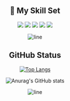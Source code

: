 
<div align="center">
  
## 🤹 My Skill Set

<img  src="https://img.shields.io/badge/C%2B%2B-00599C?style=for-the-badge&logo=c%2B%2B&logoColor=white"> <img src="https://img.shields.io/badge/Java-ED8B00?style=for-the-badge&logo=java&logoColor=white"> <img src="https://img.shields.io/badge/HTML5-E34F26?style=for-the-badge&logo=html5&logoColor=white"> <img src="https://img.shields.io/badge/CSS3-1572B6?style=for-the-badge&logo=css3&logoColor=white"> <img src="https://img.shields.io/badge/JavaScript-F7DF1E?style=for-the-badge&logo=javascript&logoColor=black">

![line](https://cdn.discordapp.com/attachments/842741907720896512/842806312386428948/gif.gif)

## GitHub Status

[![Top Langs](https://github-readme-stats.vercel.app/api/top-langs/?username=DaoDuyAn&layout=compact&theme=merko&text_color=FFFFFF&icon_color=5DE200&border_color=0053FF)](https://github.com/DaoDuyAn) 

![Anurag's GitHub stats](https://github-readme-stats.vercel.app/api?username=DaoDuyAn&count_private=true)

![line](https://cdn.discordapp.com/attachments/842741907720896512/842806312386428948/gif.gif)

